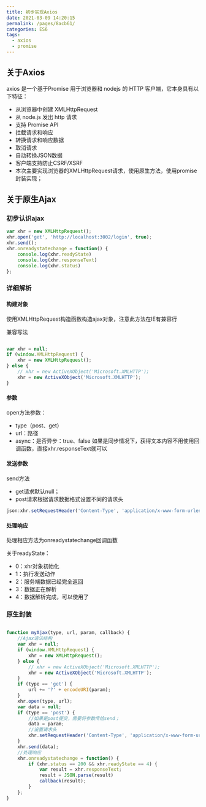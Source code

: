 ```yaml
---
title: 初步实现Axios
date: 2021-03-09 14:20:15
permalink: /pages/8acb61/
categories: ES6
tags:
  - axios
  - promise
---
```



## 关于Axios

axios 是一个基于Promise 用于浏览器和 nodejs 的 HTTP 客户端，它本身具有以下特征：

<!-- more -->

- 从浏览器中创建 XMLHttpRequest
- 从 node.js 发出 http 请求
- 支持 Promise API
- 拦截请求和响应
- 转换请求和响应数据
- 取消请求
- 自动转换JSON数据
- 客户端支持防止CSRF/XSRF
- 本次主要实现浏览器的XMLHttpRequest请求，使用原生方法，使用promise封装实现；

## 关于原生Ajax

### 初步认识ajax

```js
var xhr = new XMLHttpRequest();
xhr.open('get', 'http://localhost:3002/login', true);
xhr.send();
xhr.onreadystatechange = function() {
    console.log(xhr.readyState)
    console.log(xhr.responseText)
    console.log(xhr.status)
};
```
### 详细解析

#### 构建对象

使用XMLHttpRequest构造函数构造ajax对象，注意此方法在IE有兼容行

兼容写法

```js

var xhr = null;
if (window.XMLHttpRequest) {
    xhr = new XMLHttpRequest();
} else {
    // xhr = new ActiveXObject('Microsoft.XMLHTTP');
    xhr = new ActiveXObject('Microsoft.XMLHTTP');
}
```
#### 参数

open方法参数：

- type（post、get）
- url：路径
- async：是否异步：true、false
  如果是同步情况下，获得文本内容不用使用回调函数，直接xhr.responseText就可以

#### 发送参数

send方法

- get请求默认null；
- post请求根据请求数据格式设置不同的请求头

```js
json:xhr.setRequestHeader('Content-Type', 'application/x-www-form-urlencoded');
```
#### 处理响应

处理相应方法为onreadystatechange回调函数

关于readyState：

- 0：xhr对象初始化
- 1：执行发送动作
- 2：服务端数据已经完全返回
- 3：数据正在解析
- 4：数据解析完成，可以使用了

### 原生封装

```js

function myAjax(type, url, param, callback) {
    //Ajax语法结构
    var xhr = null;
    if (window.XMLHttpRequest) {
        xhr = new XMLHttpRequest();
    } else {
        // xhr = new ActiveXObject('Microsoft.XMLHTTP');
        xhr = new ActiveXObject('Microsoft.XMLHTTP');
    }
    if (type == 'get') {
        url += '?' + encodeURI(param);
    }
    xhr.open(type, url);
    var data = null;
    if (type == 'post') {
        //如果是post提交，需要将参数传给send；
        data = param;
        //设置请求头
        xhr.setRequestHeader('Content-Type', 'application/x-www-form-urlencoded');
    }
    xhr.send(data);
    //处理响应
    xhr.onreadystatechange = function() {
        if (xhr.status == 200 && xhr.readyState == 4) {
            var result = xhr.responseText;
            result = JSON.parse(result)
            callback(result);
        }
    };
}

```